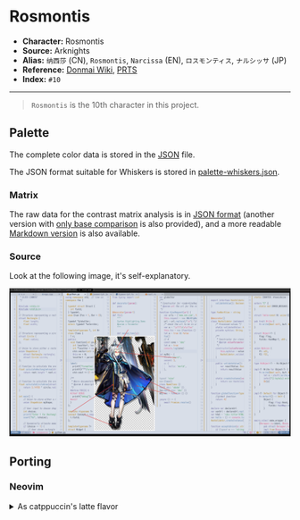 # Rosmontis

- **Character:** Rosmontis
- **Source:** Arknights
- **Alias:** `纳西莎` (CN), `Rosmontis`, `Narcissa` (EN), `ロスモンティス`, `ナルシッサ` (JP)
- **Reference:** [Donmai Wiki](<https://donmai.moe/wiki_pages/rosmontis_(arknights)>), [PRTS](https://prts.wiki/w/%E8%BF%B7%E8%BF%AD%E9%A6%99)
- **Index:** `#10`

---

> `Rosmontis` is the 10th character in this project.

## Palette

The complete color data is stored in the [JSON](./palette.json) file.

The JSON format suitable for Whiskers is stored in [palette-whiskers.json](./palette-whiskers.json).

### Matrix

The raw data for the contrast matrix analysis is in [JSON format](./contrast-matrix.json) (another version with [only base comparison](./contrast-base.json) is also provided), and a more readable [Markdown version](./contrast-report.md) is also available.

### Source

Look at the following image, it's self-explanatory.

![sample](./assets/sample.png)

## Porting

### Neovim

<details>
	<summary>As catppuccin's latte flavor</summary>

```lua
require("catppuccin").setup {
	color_overrides = {
		latte = {
			rosewater = "#d76787",
			flamingo = "#dd608d",
			pink = "#d96489",
			mauve = "#6c699f",
			red = "#d65b91",
			maroon = "#b84681",
			peach = "#d1732f",
			yellow = "#b3821f",
			green = "#469b60",
			teal = "#5a9591",
			sky = "#7d8da2",
			sapphire = "#4c6c94",
			blue = "#5e81ac",
			lavender = "#7c79a9",
			text = "#3b4251",
			subtext1 = "#4a5161",
			subtext0 = "#5a616f",
			overlay2 = "#636986",
			overlay1 = "#727896",
			overlay0 = "#838aa4",
			surface2 = "#939bb2",
			surface1 = "#a4abc1",
			surface0 = "#b5bcce",
			base = "#d8dee8",
			mantle = "#ced5e3",
			crust = "#c5cddd",
		},
	}
}
```

</details>
